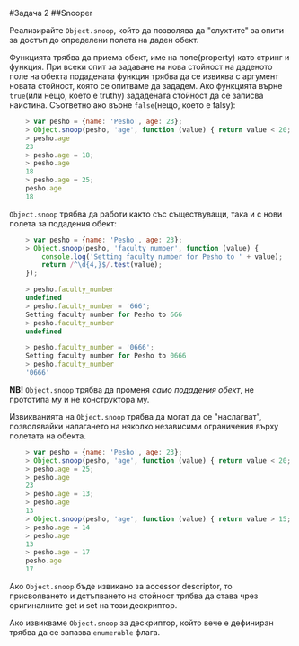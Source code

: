 #Задача 2
##Snooper

Реализирайте `Object.snoop`, който да позволява да "слухтите" за опити за достъп до определени полета на даден обект.

Функцията трябва да приема обект, име на поле(property) като стринг и функция. При всеки опит за задаване на нова стойност на даденото поле на обекта подадената функция трябва да се извиква с аргумент новата стойност, която се опитваме да зададем. Ако функцията върне `true`(или нещо, което е truthy) зададената стойност да се записва наистина. Съответно ако върне `false`(нещо, което е falsy):

```javascript
    > var pesho = {name: 'Pesho', age: 23};
    > Object.snoop(pesho, 'age', function (value) { return value < 20; });
    > pesho.age
    23
    > pesho.age = 18;
    > pesho.age
    18
    > pesho.age = 25;
    pesho.age
    18
```

`Object.snoop` трябва да работи както със съществуващи, така и с нови полета за подадения обект:

```javascript
    > var pesho = {name: 'Pesho', age: 23};
    > Object.snoop(pesho, 'faculty_number', function (value) { 
        console.log('Setting faculty number for Pesho to ' + value);
        return /^\d{4,}$/.test(value);
    });

    > pesho.faculty_number
    undefined
    > pesho.faculty_number = '666';
    Setting faculty number for Pesho to 666
    > pesho.faculty_number
    undefined

    > pesho.faculty_number = '0666';
    Setting faculty number for Pesho to 0666
    > pesho.faculty_number
    '0666'
```

**NB!** `Object.snoop` трябва да променя *само подадения обект*, не прототипа му и не конструктора му.

Извикванията на `Object.snoop` трябва да могат да се "наслагват", позволявайки налагането на няколко независими ограничения върху полетата на обекта.

```javascript
    > var pesho = {name: 'Pesho', age: 23};
    > Object.snoop(pesho, 'age', function (value) { return value < 20; });
    > pesho.age = 25;
    > pesho.age
    23
    > pesho.age = 13;
    > pesho.age
    13
    > Object.snoop(pesho, 'age', function (value) { return value > 15; });
    > pesho.age = 14
    > pesho.age
    13
    > pesho.age = 17
    pesho.age
    17
```

Ако `Object.snoop` бъде извикано за accessor descriptor, то присвояването и дстъпването на стойност трябва да става чрез оригиналните get и set на този дескриптор.

Ако извикваме `Object.snoop` за дескриптор, който вече е дефиниран трябва да се запазва `enumerable` флага.
